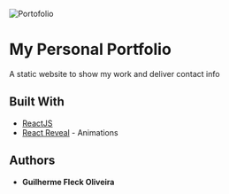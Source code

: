 ![Portofolio](https://repository-images.githubusercontent.com/244631052/cd128300-6a28-11ea-8cfc-a94e3bff8787)

# My Personal Portfolio

A static website to show my work and deliver contact info

## Built With

* [ReactJS](https://reactjs.org/)
* [React Reveal](https://www.react-reveal.com//) - Animations

## Authors

* **Guilherme Fleck Oliveira** 
